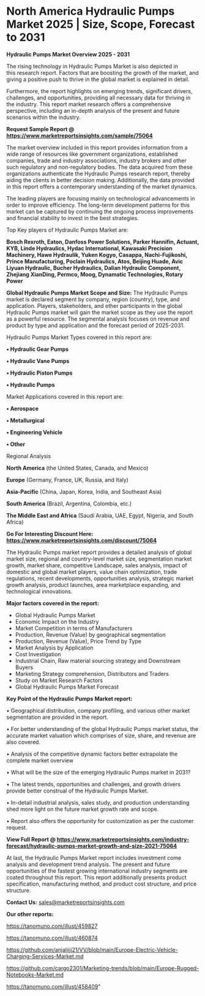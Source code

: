 # North America Hydraulic Pumps Market 2025 | Size, Scope, Forecast to 2031

<Strong> Hydraulic Pumps Market Overview 2025 - 2031</strong>

The rising technology in Hydraulic Pumps Market is also depicted in this research report. Factors that are boosting the growth of the market, and giving a positive push to thrive in the global market is explained in detail.

Furthermore, the report highlights on emerging trends, significant drivers, challenges, and opportunities, providing all necessary data for thriving in the industry. This report market research offers a comprehensive perspective, including an in-depth analysis of the present and future scenarios within the industry.

<strong>Request Sample Report @ <a href=https://www.marketreportsinsights.com/sample/75064>https://www.marketreportsinsights.com/sample/75064</a></strong>

The market overview included in this report provides information from a wide range of resources like government organizations, established companies, trade and industry associations, industry brokers and other such regulatory and non-regulatory bodies. The data acquired from these organizations authenticate the Hydraulic Pumps research report, thereby aiding the clients in better decision making. Additionally, the data provided in this report offers a contemporary understanding of the market dynamics.

The leading players are focusing mainly on technological advancements in order to improve efficiency. The long-term development patterns for this market can be captured by continuing the ongoing process improvements and financial stability to invest in the best strategies.

Top Key players of Hydraulic Pumps Market are:

<strong>Bosch Rexroth, Eaton, Danfoss Power Solutions, Parker Hannifin, Actuant, KYB, Linde Hydraulics, Hydac International, Kawasaki Precision Machinery, Hawe Hydraulik, Yuken Kogyo, Casappa, Nachi-Fujikoshi, Prince Manufacturing, Poclain Hydraulics, Atos, Beijing Huade, Avic Liyuan Hydraulic, Bucher Hydraulics, Dalian Hydraulic Component, Zhejiang XianDing, Permco, Moog, Dynamatic Technologies, Rotary Power</strong>

<strong><b>Global Hydraulic Pumps Market Scope and Size:</b></strong>
The Hydraulic Pumps market is declared segment by company, region (country), type, and application. Players, stakeholders, and other participants in the global Hydraulic Pumps market will gain the market scope as they use the report as a powerful resource. The segmental analysis focuses on revenue and product by type and application and the forecast period of 2025-2031.

Hydraulic Pumps Market Types covered in this report are:

<strong>• Hydraulic Gear Pumps

• Hydraulic Vane Pumps

• Hydraulic Piston Pumps

• Hydraulic Pumps</strong>

Market Applications covered in this report are:

<strong>• Aerospace

• Metallurgical

• Engineering Vehicle

• Other</strong> 

Regional Analysis

<strong>North America</strong> (the United States, Canada, and Mexico)

<strong>Europe</strong> (Germany, France, UK, Russia, and Italy)

<strong>Asia-Pacific</strong> (China, Japan, Korea, India, and Southeast Asia)

<strong>South America</strong> (Brazil, Argentina, Colombia, etc.)

<strong>The Middle East and Africa</strong> (Saudi Arabia, UAE, Egypt, Nigeria, and South Africa)

<strong>Go For Interesting Discount Here: <a href=https://www.marketreportsinsights.com/discount/75064>https://www.marketreportsinsights.com/discount/75064</a></strong>

The Hydraulic Pumps market report provides a detailed analysis of global market size, regional and country-level market size, segmentation market growth, market share, competitive Landscape, sales analysis, impact of domestic and global market players, value chain optimization, trade regulations, recent developments, opportunities analysis, strategic market growth analysis, product launches, area marketplace expanding, and technological innovations.

<strong><b>Major factors covered in the report:</b></strong>
<ul>
  <li>Global Hydraulic Pumps Market </li>
  <li>Economic Impact on the Industry</li>
  <li>Market Competition in terms of Manufacturers</li>
  <li>Production, Revenue (Value) by geographical segmentation</li>
  <li>Production, Revenue (Value), Price Trend by Type</li>
  <li>Market Analysis by Application</li>
  <li>Cost Investigation</li>
  <li>Industrial Chain, Raw material sourcing strategy and Downstream Buyers</li>
  <li>Marketing Strategy comprehension, Distributors and Traders</li>
  <li>Study on Market Research Factors</li>
  <li>Global Hydraulic Pumps Market Forecast</li>
</ul>

<strong><b>Key Point of the Hydraulic Pumps Market report:</b></strong>

• Geographical distribution, company profiling, and various other market segmentation are provided in the report.

• For better understanding of the global Hydraulic Pumps market status, the accurate market valuation which comprises of size, share, and revenue are also covered.

• Analysis of the competitive dynamic factors better extrapolate the complete market overview

• What will be the size of the emerging Hydraulic Pumps market in 2031?

• The latest trends, opportunities and challenges, and growth drivers provide better construal of the Hydraulic Pumps Market.

• In-detail industrial analysis, sales study, and production understanding shed more light on the future market growth rate and scope.

• Report also offers the opportunity for customization as per the customer request.

<strong><b>View Full Report @ <a href=https://www.marketreportsinsights.com/industry-forecast/hydraulic-pumps-market-growth-and-size-2021-75064>https://www.marketreportsinsights.com/industry-forecast/hydraulic-pumps-market-growth-and-size-2021-75064</a></b></strong>


At last, the Hydraulic Pumps Market report includes investment come analysis and development trend analysis. The present and future opportunities of the fastest growing international industry segments are coated throughout this report. This report additionally presents product specification, manufacturing method, and product cost structure, and price structure.

<strong>Contact Us:</strong>
sales@marketreportsinsights.com

<strong>Our other reports:</strong>

<a href=https://tanomuno.com/illust/459827>https://tanomuno.com/illust/459827</a>

<a href=https://tanomuno.com/illust/460874>https://tanomuno.com/illust/460874</a>

<a href=https://github.com/anjaliiii21/VV/blob/main/Europe-Electric-Vehicle-Charging-Services-Market.md>https://github.com/anjaliiii21/VV/blob/main/Europe-Electric-Vehicle-Charging-Services-Market.md</a>

<a href=https://github.com/cargo2301/Marketing-trends/blob/main/Europe-Rugged-Notebooks-Market.md>https://github.com/cargo2301/Marketing-trends/blob/main/Europe-Rugged-Notebooks-Market.md</a>

<a href=https://tanomuno.com/illust/458409>https://tanomuno.com/illust/458409</a>"

